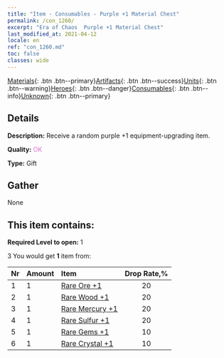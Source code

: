 ```yaml
---
title: "Item - Consumables - Purple +1 Material Chest"
permalink: /con_1260/
excerpt: "Era of Chaos  Purple +1 Material Chest"
last_modified_at: 2021-04-12
locale: en
ref: "con_1260.md"
toc: false
classes: wide
---
```

 [Materials](/Items/){: .btn .btn--primary}[Artifacts](/Items/Artifacts/){: .btn .btn--success}[Units](/Items/Units/){: .btn .btn--warning}[Heroes](/Items/Heroes/){: .btn .btn--danger}[Consumables](/Items/Consumables/){: .btn .btn--info}[Unknown](/Items/Unknown/){: .btn .btn--primary}

## Details
 **Description:** Receive a random purple +1 equipment-upgrading item.

 **Quality:** <span style="color: #DA70D6">OK</span>

 **Type:** Gift

## Gather

  None

## This item contains:

 **Required Level to open:** 1

 3 You would get **1** item  from:

  | Nr | Amount |     Item    | Drop Rate,% |
  |:---|:-------|:------------|:---------:|
  | 1 | 1 | [Rare Ore +1](/Items/mat_40/) | 20 | 
  | 2 | 1 | [Rare Wood +1](/Items/mat_41/) | 20 | 
  | 3 | 1 | [Rare Mercury +1](/Items/mat_42/) | 20 | 
  | 4 | 1 | [Rare Sulfur +1](/Items/mat_43/) | 20 | 
  | 5 | 1 | [Rare Gems +1](/Items/mat_44/) | 10 | 
  | 6 | 1 | [Rare Crystal +1](/Items/mat_45/) | 10 | 
